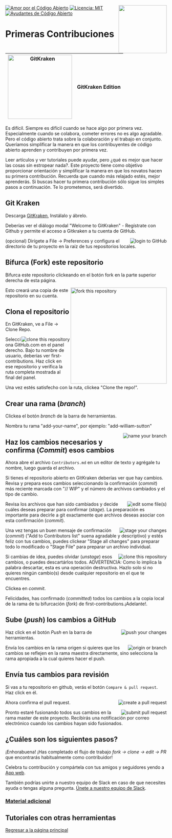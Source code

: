 [![Amor por el Código Abierto](https://badges.frapsoft.com/os/v1/open-source.svg?v=103)](https://github.com/ellerbrock/open-source-badges/)
[<img align="right" width="150" src="https://firstcontributions.github.io/assets/gui-tool-tutorials/gitkraken-tutorial/join-slack-team.png">](https://join.slack.com/t/firstcontributors/shared_invite/zt-1hg51qkgm-Xc7HxhsiPYNN3ofX2_I8FA)
[![Licencia: MIT](https://img.shields.io/badge/License-MIT-green.svg)](https://opensource.org/licenses/MIT)
[![Ayudantes de Código Abierto](https://www.codetriage.com/roshanjossey/first-contributions/badges/users.svg)](https://www.codetriage.com/roshanjossey/first-contributions)

# Primeras Contribuciones

| <img alt="GitKraken" src="https://firstcontributions.github.io/assets/gui-tool-tutorials/gitkraken-tutorial/gk-icon.png" width="200"> | GitKraken Edition |
| ------------------------------------------------------------------------------------------------------------------------------------- | ----------------- |

Es difícil. Siempre es difícil cuando se hace algo por primera vez. Especialmente cuando se colabora, cometer errores no es algo agradable. Pero el código abierto trata sobre la colaboración y el trabajo en conjunto. Queríamos simplificar la manera en que los contribuyentes de código abierto aprenden y contribuyen por primera vez.

Leer artículos y ver tutoriales puede ayudar, pero ¿qué es mejor que hacer las cosas sin estropear nada?. Este proyecto tiene como objetivo proporcionar orientación y simplificar la manera en que los novatos hacen su primera contribución. Recuerda que cuando más relajado estés, mejor aprenderás. Si buscas hacer tu primera contribución sólo sigue los simples pasos a continuación. Te lo prometemos, será divertido.

## Git Kraken

Descarga [GitKraken](https://www.gitkraken.com), Instálalo y ábrelo.

Deberías ver el diálogo modal "Welcome to GitKraken" - Regístrate con Github y permite el acceso a Gitkraken a tu cuenta de GitHub.

<img style="float: right;" src="https://firstcontributions.github.io/assets/gui-tool-tutorials/gitkraken-tutorial/gk-login.png" alt="login to GitHub" />

(opcional) Dirígete a File -> Preferences y configura el directorio de tu proyecto en la raíz de tus repositorios locales.

## Bifurca (Fork) este repositorio

Bifurca este repositorio clickeando en el botón fork en la parte superior derecha de esta página.

<img align="right" width="300" src="https://firstcontributions.github.io/assets/gui-tool-tutorials/gitkraken-tutorial/fork.png" alt="fork this repository" />
Esto creará una copia de este repositorio en su cuenta.

## Clona el repositorio

En GitKraken, ve a File -> Clone Repo.

<img style="float: right;" src="https://firstcontributions.github.io/assets/gui-tool-tutorials/gitkraken-tutorial/gk-clone.png" alt="clone this repository" />

Selecciona GitHub.com en el panel derecho. Bajo tu nombre de usuario, deberías ver first-contributions. Haz click en ese repositorio y verifica la ruta completa mostrada al final del panel.

Una vez estés satisfecho con la ruta, clickea "Clone the repo!".

## Crear una rama (_branch_)

Clickea el botón _branch_ de la barra de herramientas.

Nombra tu rama "add-your-name", por ejemplo: "add-william-sutton"

<img style="float: right;" src="https://firstcontributions.github.io/assets/gui-tool-tutorials/gitkraken-tutorial/gk-branch.png" alt="name your branch" />

## Haz los cambios necesarios y confirma (_Commit_) esos cambios

Ahora abre el archivo `Contributors.md` en un editor de texto y agrégale tu nombre, luego guarda el archivo.

Si tienes el repositorio abierto en GitKraken deberías ver que hay cambios. Revisa y prepara esos cambios seleccionando la confirmación (_commit_) más reciente marcada con "// WIP" y el número de archivos cambiados y el tipo de cambio.

<img style="float: right;" src="https://firstcontributions.github.io/assets/gui-tool-tutorials/gitkraken-tutorial/gk-edit.png" alt="edit some file(s)" />

Revisa los archivos que han sido cambiados y decide cuáles deseas preparar para confirmar (_stage_). La preparación es importante para decirle a git exactamente que archivos deseas asociar con esta confirmación (_commit_).

<img style="float: right;" src="https://firstcontributions.github.io/assets/gui-tool-tutorials/gitkraken-tutorial/gk-stage.png" alt="stage your changes" />

Una vez tengas un buen mensaje de confirmación (_commit_) ("Add <your-name> to Contributors list" suena agradable y descriptivo) y estés feliz con tus cambios, puedes clickear "Stage all changes" para preparar todo lo modificado o "Stage File" para preparar un archivo individual.

<img style="float: right;" src="https://firstcontributions.github.io/assets/gui-tool-tutorials/gitkraken-tutorial/gk-commit.png" alt="clone this repository" />

Si cambias de idea, puedes olvidar (_unstage_) esos cambios, o puedes descartárlos todos.
ADVERTENCIA: Como lo implica la palabra descartar, esta es una operación destructiva. Hazlo solo si no quieres ningún cambio(s) desde cualquier repositorio en el que te encuentres.

Clickea en _commit_.

Felicidades, has confirmado (_committed_) todos los cambios a la copia local de la rama de tu bifurcación (_fork_) de first-contributions.¡Adelante!.

## Sube (_push_) los cambios a GitHub

<img style="float: right;" src="https://firstcontributions.github.io/assets/gui-tool-tutorials/gitkraken-tutorial/gk-push.png" alt="push your changes" />

Haz click en el botón _Push_ en la barra de herramientas.

<img style="float: right;" src="https://firstcontributions.github.io/assets/gui-tool-tutorials/gitkraken-tutorial/gk-origin.png" alt="origin or branch" />

Envía los cambios en la rama origen si quieres que los cambios se reflejen en la rama maestra directamente, sino selecciona la rama apropiada a la cual quieres hacer el push.

## Envía tus cambios para revisión

Si vas a tu repositorio en github, verás el botón `Compare & pull request`. Haz click en él.

<img style="float: right;" src="https://firstcontributions.github.io/assets/gui-tool-tutorials/gitkraken-tutorial/compare-and-pull.png" alt="create a pull request" />

Ahora confirma el pull request.

<img style="float: right;" src="https://firstcontributions.github.io/assets/gui-tool-tutorials/gitkraken-tutorial/submit-pull-request.png" alt="submit pull request" />

Pronto estaré fusionando todos sus cambios en la rama master de este proyecto. Recibirás una notificación por correo electrónico cuando los cambios hayan sido fusionados.

## ¿Cuáles son los siguientes pasos?

¡Enhorabuena! ¡Has completado el flujo de trabajo _fork -> clone -> edit -> PR_ que encontrarás habitualmente como contribuidor!

Celebra tu contribución y compártela con tus amigos y seguidores yendo a [App web](https://firstcontributions.github.io/#social-share).

También podrías unirte a nuestro equipo de Slack en caso de que necesites ayuda o tengas alguna pregunta. [Únete a nuestro equipo de Slack](https://join.slack.com/t/firstcontributors/shared_invite/zt-1hg51qkgm-Xc7HxhsiPYNN3ofX2_I8FA).

### [Material adicional](../additional-material/git_workflow_scenarios/additional-material.md)

## Tutoriales con otras herramientas

[Regresar a la página principal](https://github.com/firstcontributions/first-contributions#tutorials-using-other-tools)
